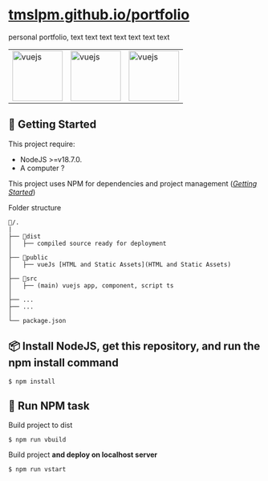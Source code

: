 # [tmslpm.github.io/portfolio](https://tmslpm.github.io/portfolio/#/)

personal portfolio, text  text  text  text  text  text  text 

<div style="text-align:center" align="center">
<table width="100%">
    <tr>
        <td><img width="100" src="https://upload.wikimedia.org/wikipedia/commons/thumb/9/95/Vue.js_Logo_2.svg/888px-Vue.js_Logo_2.svg.png" alt="vuejs"/></td>  
        <td><img width="100" src="https://upload.wikimedia.org/wikipedia/commons/thumb/4/4c/Typescript_logo_2020.svg/2048px-Typescript_logo_2020.svg.png" alt="vuejs"/></td>  
        <td><img width="100" src="https://upload.wikimedia.org/wikipedia/commons/thumb/9/96/Sass_Logo_Color.svg/1200px-Sass_Logo_Color.svg.png" alt="vuejs"/></td>  
    </tr>
</table>
</div>

## 🚦 Getting Started

This project require: 
- NodeJS >=v18.7.0.
- A computer ? 

This project uses NPM for dependencies and project management ([*Getting Started*](https://docs.npmjs.com/getting-started))

Folder structure
```
📂/. 
|
├── 📂dist
│   ├── compiled source ready for deployment
│   
├── 📂public
│   ├── vueJs [HTML and Static Assets](HTML and Static Assets)
│
├── 📂src
│   ├── (main) vuejs app, component, script ts
│
├── ...
├── ...
│
└── package.json
```

## 📦 Install NodeJS, get this repository, and run the npm install command

```
$ npm install
```

## 🧨 Run NPM task

Build project to dist
```
$ npm run vbuild
```

Build project **and deploy on localhost server**
```
$ npm run vstart
```